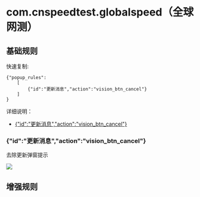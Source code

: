 # com.cnspeedtest.globalspeed（全球网测）

## 基础规则

快速复制:
```
{"popup_rules":
    [
        {"id":"更新消息","action":"vision_btn_cancel"}
    ]
}
```
详细说明：
- [{"id":"更新消息","action":"vision_btn_cancel"}](#id更新消息actionvision_btn_cancel)

### {"id":"更新消息","action":"vision_btn_cancel"}
去除更新弹窗提示

![](./assets/vision_btn_cancel.jpg)

## 增强规则
